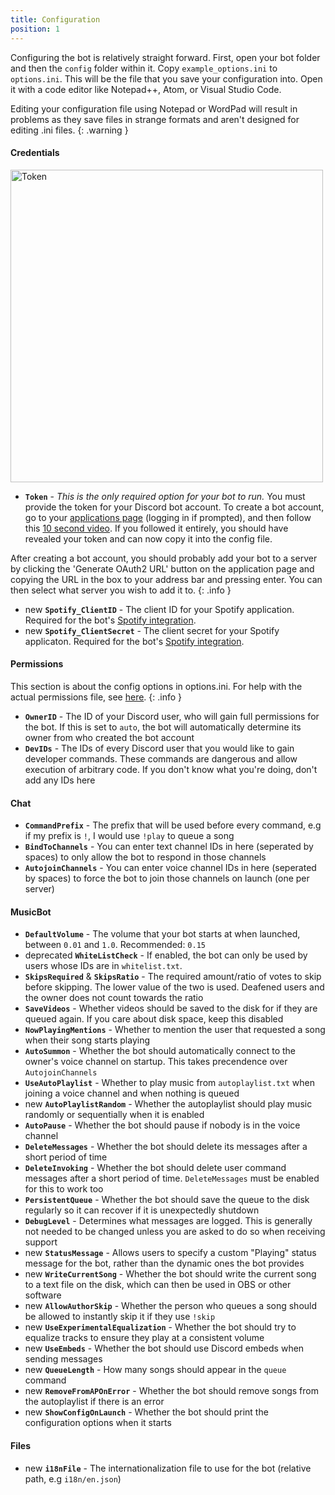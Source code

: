 ```yaml
---
title: Configuration
position: 1
---
```


Configuring the bot is relatively straight forward. First, open your bot folder and then the `config` folder within it. Copy `example_options.ini` to `options.ini`. This will be the file that you save your configuration into. Open it with a code editor like Notepad++, Atom, or Visual Studio Code.

Editing your configuration file using Notepad or WordPad will result in problems as they save files in strange formats and aren't designed for editing .ini files.
{: .warning }

#### Credentials

<img class="doc-img" src="images/token.png" alt="Token" style="width: 500px;"/>

- **`Token`** - *This is the only required option for your bot to run.* You must provide the token for your Discord bot account. To create a bot account, go to your [applications page](https://discordapp.com/developers/applications/me) (logging in if prompted), and then follow this [10 second video](https://drive.google.com/file/d/1wZG_TBVfjQfj0CEYaRTzS60D-cbfeeYZ/view). If you followed it entirely, you should have revealed your token and can now copy it into the config file.

After creating a bot account, you should probably add your bot to a server by clicking the 'Generate OAuth2 URL' button on the application page and copying the URL in the box to your address bar and pressing enter. You can then select what server you wish to add it to.
{: .info }

- <span class="label label-primary" title="Added in 1.9.7">new</span> **`Spotify_ClientID`** - The client ID for your Spotify application. Required for the bot's [Spotify integration](#how-do-i-enable-spotify-integration).
- <span class="label label-primary" title="Added in 1.9.7">new</span> **`Spotify_ClientSecret`** - The client secret for your Spotify applicaton. Required for the bot's [Spotify integration](#how-do-i-enable-spotify-integration).

#### Permissions

This section is about the config options in options.ini. For help with the actual permissions file, see [here](#guidespermissions).
{: .info }

- **`OwnerID`** - The ID of your Discord user, who will gain full permissions for the bot. If this is set to `auto`, the bot will automatically determine its owner from who created the bot account
- **`DevIDs`** - The IDs of every Discord user that you would like to gain developer commands. These commands are dangerous and allow execution of arbitrary code. If you don't know what you're doing, don't add any IDs here

#### Chat

- **`CommandPrefix`** - The prefix that will be used before every command, e.g if my prefix is `!`, I would use `!play` to queue a song
- **`BindToChannels`** - You can enter text channel IDs in here (seperated by spaces) to only allow the bot to respond in those channels
- **`AutojoinChannels`** - You can enter voice channel IDs in here (seperated by spaces) to force the bot to join those channels on launch (one per server)

#### MusicBot

- **`DefaultVolume`** - The volume that your bot starts at when launched, between `0.01` and `1.0`. Recommended: `0.15`
- <span class="label label-warning" title="This command will be removed in a future update">deprecated</span> **`WhiteListCheck`** - If enabled, the bot can only be used by users whose IDs are in `whitelist.txt`.
- **`SkipsRequired`** & **`SkipsRatio`** - The required amount/ratio of votes to skip before skipping. The lower value of the two is used. Deafened users and the owner does not count towards the ratio
- **`SaveVideos`** - Whether videos should be saved to the disk for if they are queued again. If you care about disk space, keep this disabled
- **`NowPlayingMentions`** - Whether to mention the user that requested a song when their song starts playing
- **`AutoSummon`** - Whether the bot should automatically connect to the owner's voice channel on startup. This takes precendence over `AutojoinChannels`
- **`UseAutoPlaylist`** - Whether to play music from `autoplaylist.txt` when joining a voice channel and when nothing is queued
- <span class="label label-primary" title="Added in 1.9.7">new</span> **`AutoPlaylistRandom`** - Whether the autoplaylist should play music randomly or sequentially when it is enabled
- **`AutoPause`** - Whether the bot should pause if nobody is in the voice channel
- **`DeleteMessages`** - Whether the bot should delete its messages after a short period of time
- **`DeleteInvoking`** - Whether the bot should delete user command messages after a short period of time. `DeleteMessages` must be enabled for this to work too
- **`PersistentQueue`** - Whether the bot should save the queue to the disk regularly so it can recover if it is unexpectedly shutdown
- **`DebugLevel`** - Determines what messages are logged. This is generally not needed to be changed unless you are asked to do so when receiving support
- <span class="label label-primary" title="Added in 1.9.7">new</span> **`StatusMessage`** - Allows users to specify a custom "Playing" status message for the bot, rather than the dynamic ones the bot provides
- <span class="label label-primary" title="Added in 1.9.7">new</span> **`WriteCurrentSong`** - Whether the bot should write the current song to a text file on the disk, which can then be used in OBS or other software
- <span class="label label-primary" title="Added in 1.9.7">new</span> **`AllowAuthorSkip`** - Whether the person who queues a song should be allowed to instantly skip it if they use `!skip`
- <span class="label label-primary" title="Added in 1.9.7">new</span> **`UseExperimentalEqualization`** - Whether the bot should try to equalize tracks to ensure they play at a consistent volume
- <span class="label label-primary" title="Added in 1.9.7">new</span> **`UseEmbeds`** - Whether the bot should use Discord embeds when sending messages
- <span class="label label-primary" title="Added in 1.9.7">new</span> **`QueueLength`** - How many songs should appear in the `queue` command
- <span class="label label-primary" title="Added in 1.9.7">new</span> **`RemoveFromAPOnError`** - Whether the bot should remove songs from the autoplaylist if there is an error
- <span class="label label-primary" title="Added in 1.9.7">new</span> **`ShowConfigOnLaunch`** - Whether the bot should print the configuration options when it starts

#### Files
- <span class="label label-primary" title="Added in 1.9.7">new</span> **`i18nFile`** - The internationalization file to use for the bot (relative path, e.g `i18n/en.json`)